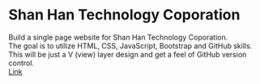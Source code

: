 # Shan Han Technology Coporation
Build a single page website for Shan Han Technology Coporation. <br/>
The goal is to utilize HTML, CSS, JavaScript, Bootstrap and GitHub skills. <br/>
This will be just a V (view) layer design and get a feel of GitHub version control. <br/>
<a href="http://shanhantechcorp.com.s3-website-ap-northeast-1.amazonaws.com/"> Link </a>
